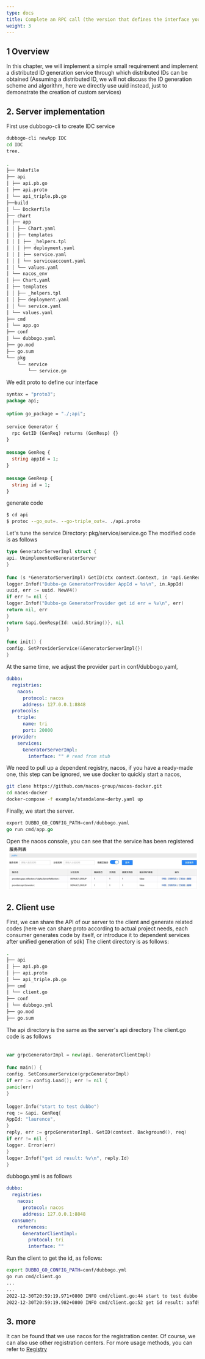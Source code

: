 ```yaml
---
type: docs
title: Complete an RPC call (the version that defines the interface yourself)
weight: 3
---
```


## 1 Overview
In this chapter, we will implement a simple small requirement and implement a distributed ID generation service through which distributed IDs can be obtained
(Assuming a distributed ID, we will not discuss the ID generation scheme and algorithm, here we directly use uuid instead, just to demonstrate the creation of custom services)

## 2. Server implementation
First use dubbogo-cli to create IDC service
```bash
dubbogo-cli newApp IDC
cd IDC
tree.

.
├── Makefile
├── api
│ ├── api.pb.go
│ ├── api.proto
│ └── api_triple.pb.go
├──build
│ └── Dockerfile
├── chart
│ ├── app
│ │ ├── Chart.yaml
│ │ ├── templates
│ │ │ ├── _helpers.tpl
│ │ │ ├── deployment.yaml
│ │ │ ├── service.yaml
│ │ │ └── serviceaccount.yaml
│ │ └── values.yaml
│ └── nacos_env
│ ├── Chart.yaml
│ ├── templates
│ │ ├── _helpers.tpl
│ │ ├── deployment.yaml
│ │ └── service.yaml
│ └── values.yaml
├── cmd
│ └── app.go
├── conf
│ └── dubbogo.yaml
├── go.mod
├── go.sum
└── pkg
    └── service
        └── service.go

```

We edit proto to define our interface

```protobuf
syntax = "proto3";
package api;

option go_package = "./;api";

service Generator {
  rpc GetID (GenReq) returns (GenResp) {}
}

message GenReq {
  string appId = 1;
}

message GenResp {
  string id = 1;
}
```

generate code

```bash
$ cd api
$ protoc --go_out=. --go-triple_out=. ./api.proto
```

Let's tune the service
Directory: pkg/service/service.go
The modified code is as follows

```go
type GeneratorServerImpl struct {
api. UnimplementedGeneratorServer
}

func (s *GeneratorServerImpl) GetID(ctx context.Context, in *api.GenReq) (*api.GenResp, error) {
logger.Infof("Dubbo-go GeneratorProvider AppId = %s\n", in.AppId)
uuid, err := uuid. NewV4()
if err != nil {
logger.Infof("Dubbo-go GeneratorProvider get id err = %v\n", err)
return nil, err
}
return &api.GenResp{Id: uuid.String()}, nil
}

func init() {
config. SetProviderService(&GeneratorServerImpl{})
}
```
At the same time, we adjust the provider part in conf/dubbogo.yaml,
```yaml
dubbo:
  registries:
    nacos:
      protocol: nacos
      address: 127.0.0.1:8848
  protocols:
    triple:
      name: tri
      port: 20000
  provider:
    services:
      GeneratorServerImpl:
        interface: "" # read from stub
```
We need to pull up a dependent registry, nacos, if you have a ready-made one, this step can be ignored, we use docker to quickly start a nacos,

```bash
git clone https://github.com/nacos-group/nacos-docker.git
cd nacos-docker
docker-compose -f example/standalone-derby.yaml up
```

Finally, we start the server.
```go
export DUBBO_GO_CONFIG_PATH=conf/dubbogo.yaml
go run cmd/app.go
```
Open the nacos console, you can see that the service has been registered
![img](/imgs/docs3-v2/golang-sdk/quickstart/nacos.jpg)


## 2. Client use
First, we can share the API of our server to the client and generate related codes (here we can share proto according to actual project needs, each consumer generates code by itself, or introduce it to dependent services after unified generation of sdk)
The client directory is as follows:
```bash
.
├── api
│ ├── api.pb.go
│ ├── api.proto
│ └── api_triple.pb.go
├── cmd
│ └── client.go
├── conf
│ └── dubbogo.yml
├── go.mod
├── go.sum

```
The api directory is the same as the server's api directory
The client.go code is as follows
```go

var grpcGeneratorImpl = new(api. GeneratorClientImpl)

func main() {
config. SetConsumerService(grpcGeneratorImpl)
if err := config.Load(); err != nil {
panic(err)
}

logger.Info("start to test dubbo")
req := &api. GenReq{
AppId: "laurence",
}
reply, err := grpcGeneratorImpl. GetID(context. Background(), req)
if err != nil {
logger. Error(err)
}
logger.Infof("get id result: %v\n", reply.Id)
}

```

dubbogo.yml is as follows
```yaml
dubbo:
  registries:
    nacos:
      protocol: nacos
      address: 127.0.0.1:8848
  consumer:
    references:
      GeneratorClientImpl:
        protocol: tri
        interface: ""
```

Run the client to get the id, as follows:

```bash
export DUBBO_GO_CONFIG_PATH=conf/dubbogo.yml
go run cmd/client.go
...
...
2022-12-30T20:59:19.971+0800 INFO cmd/client.go:44 start to test dubbo
2022-12-30T20:59:19.982+0800 INFO cmd/client.go:52 get id result: aafd9c73-4014-4d67-a67f-5d107105647b

```
## 3. more

It can be found that we use nacos for the registration center. Of course, we can also use other registration centers. For more usage methods, you can refer to [Registry](/en/docs3-v2/golang-sdk/tutorial/develop/registry/)